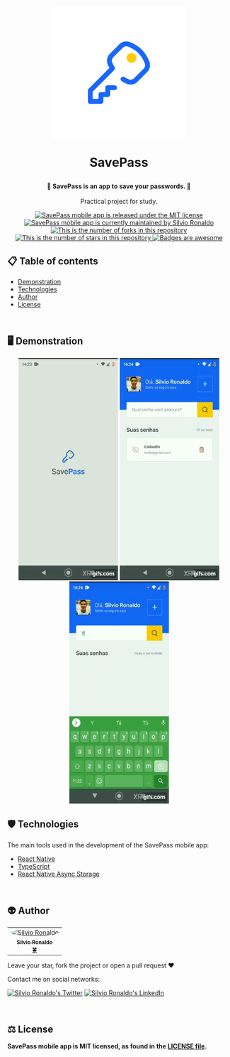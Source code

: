<h1 align="center">
  <img src="./assets/images/adaptive-icon.png" alt="GoFinances Logo" height=300 width=300 />
  <p>SavePass</p>
</h1>

<p align="center">
  <strong>
    🔑 SavePass is an app to save your passwords. 🔐</br>
  </strong></br>Practical project for study.
</p>

<p align="center">
  <a href="./LICENSE">
    <img src="https://img.shields.io/badge/license-MIT-blue" alt="SavePass mobile app is released under the MIT license" />
  </a>
  <a href="https://GitHub.com/Silvio-Ronaldo/save-pass/graphs/commit-activity">
    <img src="https://img.shields.io/badge/Maintained%3F-yes-brightgreen" alt="SavePass mobile app is currently maintained by Silvio Ronaldo" />
  </a>
  <a href="https://GitHub.com/Silvio-Ronaldo/save-pass/network/">
    <img src="https://img.shields.io/github/forks/Silvio-Ronaldo/save-pass?style=social" alt="This is the number of forks in this repository" />
  </a>
  <a href="https://GitHub.com/Silvio-Ronaldo/save-pass/stargazers/">
    <img src="https://img.shields.io/github/stars/Silvio-Ronaldo/save-pass?style=social" alt="This is the number of stars in this repository" />
  </a>
  <a href="https://github.com/Naereen/badges">
    <img src="https://img.shields.io/badge/badge-awesome-brightgreen" alt="Badges are awesome" />
  </a>
</p>



<h2>
  📋 Table of contents
</h2>
<ul>
  <li><a href="https://github.com/Silvio-Ronaldo/save-pass#%EF%B8%8F-demonstration">Demonstration</a></li>
  <li><a href="https://github.com/Silvio-Ronaldo/save-pass#%EF%B8%8F-technologies">Technologies</a></li>
  <li><a href="https://github.com/Silvio-Ronaldo/save-pass#-author">Author</a></li>
  <li><a href="https://github.com/Silvio-Ronaldo/save-pass#%EF%B8%8F-license">License</a></li>
</ul></br>



<h2>🖥️ Demonstration</h2>
<p align="center">
  <img src="./assets/save-pass-01.gif" alt="SavePass Demo" height="500" />
  <img src="./assets/save-pass-02.gif" alt="SavePass Demo" height="500" />
  <img src="./assets/save-pass-03.gif" alt="SavePass Demo" height="500" />
</p>
 



<h2>🛡️ Technologies</h2>
<p>The main tools used in the development of the SavePass mobile app: </p>

<ul>
  <li><a href="https://reactnative.dev">React Native</a></li>
  <li><a href="https://www.typescriptlang.org">TypeScript</a></li>
  <li><a href="https://react-native-async-storage.github.io/async-storage/docs/usage/">React Native Async Storage</a></li>
</ul></br>



<h2>👽 Author</h2>
<table>
  <tr>
    <td align="center"><a href="https://github.com/Silvio-Ronaldo"><img style="border-radius: 50%;" src="https://avatars.githubusercontent.com/u/48893927?v=4" width="100px;" alt="Silvio Ronaldo"/><br /><sub><b>Silvio Ronaldo</b></sub></a><br /><a href="https://github.com/Silvio-Ronaldo" title="Silvio Ronaldo">🍀</a></td>
  </tr>
</table>
<p>Leave your star, fork the project or open a pull request ❤️</p>
<p>Contact me on social networks: </p>
<p><a href="https://twitter.com/sivirinoo"><img src="https://img.shields.io/twitter/follow/sivirinoo?style=social" alt="Silvio Ronaldo's Twitter" /></a>
<a href="https://br.linkedin.com/in/silvio-ronaldo77"><img src="https://img.shields.io/badge/-Silvio-blue?style=flat&logo=Linkedin&logoColor=white" alt="Silvio Ronaldo's LinkedIn" /></a></p></br>



<h2>⚖️ License</h2>
<p><strong>SavePass mobile app is MIT licensed, as found in the <a href="./LICENSE">LICENSE file</a>.</strong></p>
